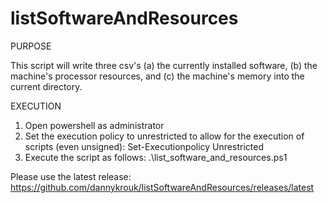 # listSoftwareAndResources

PURPOSE

This script will write three csv's (a) the currently installed software, (b) the machine's processor resources, and (c) the machine's memory into the current directory.

EXECUTION

1.	Open powershell as administrator
2. 	Set the execution policy to unrestricted to allow for the execution of scripts (even unsigned): Set-Executionpolicy Unrestricted
3.  Execute the script as follows: .\list_software_and_resources.ps1

Please use the latest release: https://github.com/dannykrouk/listSoftwareAndResources/releases/latest
